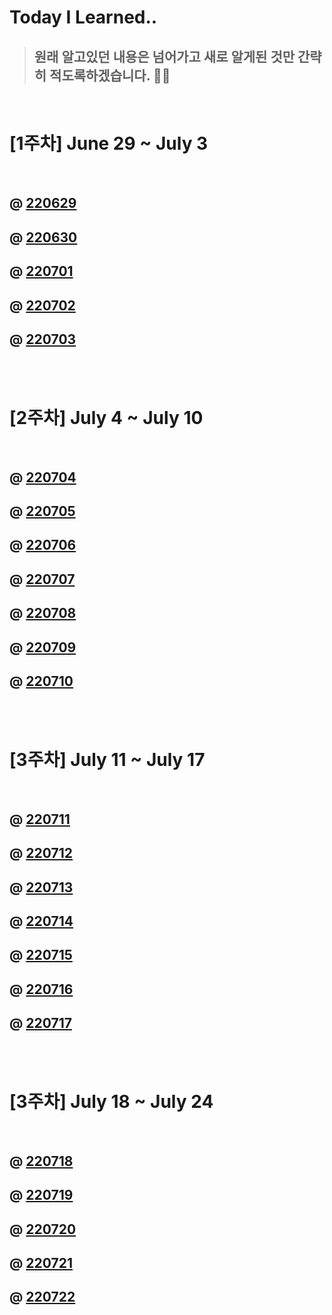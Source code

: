 # Today I Learned..

> ## 원래 알고있던 내용은 넘어가고 새로 알게된 것만 간략히 적도록하겠습니다. 🙇‍♂️

<br>

#  [1주차] June 29 ~ July 3

<br>
     
## @ [220629](https://github.com/froggy1014/TIL/blob/main/TIL/220629.md)
 
## @ [220630](https://github.com/froggy1014/TIL/blob/main/TIL/220630.md)

## @ [220701](https://github.com/froggy1014/TIL/blob/main/TIL/220701.md)

## @ [220702](https://github.com/froggy1014/TIL/blob/main/TIL/220702.md)

## @ [220703](https://github.com/froggy1014/TIL/blob/main/TIL/220703.md)


<br>
<br>

#  [2주차] July 4 ~ July 10

<br>

## @ [220704](https://github.com/froggy1014/TIL/blob/main/TIL/220704.md)

## @ [220705](https://github.com/froggy1014/TIL/blob/main/TIL/220705.md)

## @ [220706](https://github.com/froggy1014/TIL/blob/main/TIL/220706.md)

## @ [220707](https://github.com/froggy1014/TIL/blob/main/TIL/220707.md)

## @ [220708](https://github.com/froggy1014/TIL/blob/main/TIL/220708.md)

## @ [220709](https://github.com/froggy1014/TIL/blob/main/TIL/220709.md)

## @ [220710](https://github.com/froggy1014/TIL/blob/main/TIL/220710.md)

<br>
<br>

#  [3주차] July 11 ~ July 17

<br>

## @ [220711](https://github.com/froggy1014/TIL/blob/main/TIL/220711.md)

## @ [220712](https://github.com/froggy1014/TIL/blob/main/TIL/220712.md)

## @ [220713](https://github.com/froggy1014/TIL/blob/main/TIL/220713.md)

## @ [220714](https://github.com/froggy1014/TIL/blob/main/TIL/220714.md)

## @ [220715](https://github.com/froggy1014/TIL/blob/main/TIL/220715.md)

## @ [220716](https://github.com/froggy1014/TIL/blob/main/TIL/220716.md)

## @ [220717](https://github.com/froggy1014/TIL/blob/main/TIL/220717.md)

<br>
<br>

#  [3주차] July 18 ~ July 24

<br>

## @ [220718](https://github.com/froggy1014/TIL/blob/main/TIL/220718.md)

## @ [220719](https://github.com/froggy1014/TIL/blob/main/TIL/220719.md)

## @ [220720](https://github.com/froggy1014/TIL/blob/main/TIL/220720.md)

## @ [220721](https://github.com/froggy1014/TIL/blob/main/TIL/220721.md)

## @ [220722](https://github.com/froggy1014/TIL/blob/main/TIL/220722.md)